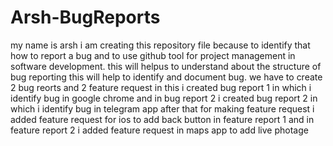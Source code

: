 # Arsh-BugReports

my name is arsh i am creating this repository file because to identify that how to report a bug and to use github tool for project management in software development. this will helpus to understand about the structure of bug reporting this will help to identify and document bug. we have to create 2 bug reorts and 2 feature request 
in this i created bug report 1 in which i identify bug in google chrome and in bug report 2 i created bug report 2 in which i identify bug in telegram app after that for making feature request i added feature request for ios to add back button in feature report 1 and in feature report 2 i added feature request in maps app to add live photage 
